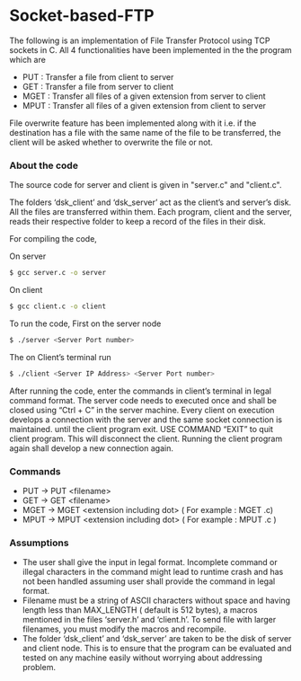 # Socket-based-FTP	

The following is an implementation of File Transfer Protocol using TCP sockets in C. All 4 functionalities have been implemented in the the program which are

 * PUT : Transfer a file from client to server
 * GET : Transfer a file from server to client
 * MGET : Transfer all files of a given extension from server to client
 * MPUT : Transfer all files of a given extension from client to server

File overwrite feature has been implemented along with it i.e. if the destination has a file with the same
name of the file to be transferred, the client will be asked whether to overwrite the file or not.

### About the code

The source code for server and client is given in "server.c" and "client.c".

The folders ‘dsk_client’ and ‘dsk_server’ act as the client’s and server’s disk. All the files are transferred within them. Each program, client and the server, reads their respective folder to keep a record of the files in their disk.


For compiling the code, 

On server 
```bash
$ gcc server.c -o server
```

On client
```bash
$ gcc client.c -o client
```

To run the code, 
First on the server node
```bash
$ ./server <Server Port number>
```
The on Client’s terminal run
```bash
$ ./client <Server IP Address> <Server Port number>
```

After running the code, enter the commands in client’s terminal in legal command format. The server code needs to executed once and shall be closed using “Ctrl + C” in the server machine. Every client on execution develops a connection with the server and the same socket connection is maintained. until the client program exit. USE COMMAND “EXIT” to quit client program. This will disconnect the
client. Running the client program again shall develop a new connection again.

### Commands
   * PUT -> PUT \<filename>
   * GET -> GET \<filename>
   * MGET ->  MGET \<extension including dot> 
    	( For example : MGET .c)
   * MPUT -> MPUT \<extension including dot>
		 ( For example : MPUT .c )
         
         
### Assumptions
   * The user shall give the input in legal format. Incomplete command or illegal characters in the command might lead to runtime crash and has not been handled assuming user shall provide the command in legal format.
   * Filename must be a string of ASCII characters without space and having length less than MAX_LENGTH ( default is 512 bytes), a macros mentioned in the files ‘server.h’ and ‘client.h’. To send file with larger filenames, you must modify the macros and recompile.
   * The folder ‘dsk_client’ and ‘dsk_server’ are taken to be the disk of server and client node. This is to ensure that the program can be evaluated and tested on any machine easily without worrying about addressing problem.
